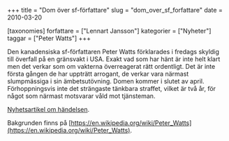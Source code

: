 +++
title = "Dom över sf-författare"
slug = "dom_over_sf_forfattare"
date = 2010-03-20

[taxonomies]
forfattare = ["Lennart Jansson"]
kategorier = ["Nyheter"]
taggar = ["Peter Watts"]
+++

Den kanadensiska sf-författaren Peter Watts förklarades i fredags skyldig
till överfall på en gränsvakt i USA. Exakt vad som har hänt är inte helt
klart men det verkar som om vakterna överreagerat rätt ordentligt. Det är
inte första gången de har uppträtt arrogant, de verkar vara närmast
slumpmässiga i sin ämbetsutövning. Domen kommer i slutet av april.
Förhoppningsvis inte det strängaste tänkbara straffet, vilket är två år, för
något som närmast motsvarar våld mot tjänsteman.

[Nyhetsartikel om händelsen](http://www.cbc.ca/canada/toronto/story/2010/03/19/watts-convicted.html).

Bakgrunden finns på [https://en.wikipedia.org/wiki/Peter_Watts](https://en.wikipedia.org/wiki/Peter_Watts).
